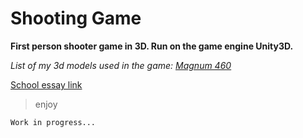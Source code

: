 # Shooting Game

__First person shooter game in 3D. Run on the game engine Unity3D.__

*List of my 3d models used in the game: [Magnum 460](https://github.com/TheGoodFella/magnum460Blend)*<br/>

[School essay link](http://tesine.marconirovereto.it/dettagli.html?2016.5BI.9)

>enjoy

```
Work in progress...
```
